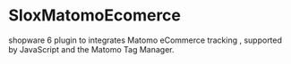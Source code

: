 # SloxMatomoEcomerce
shopware 6 plugin to integrates Matomo  eCommerce tracking , supported by JavaScript and the Matomo Tag Manager.
